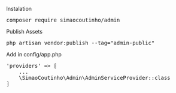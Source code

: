 Instalation

<pre>
composer require simaocoutinho/admin
</pre>

Publish Assets
<pre>
php artisan vendor:publish --tag="admin-public"
</pre>

Add in config/app.php
<pre>
'providers' => [
    ...
    \SimaoCoutinho\Admin\AdminServiceProvider::class
]
</pre>
